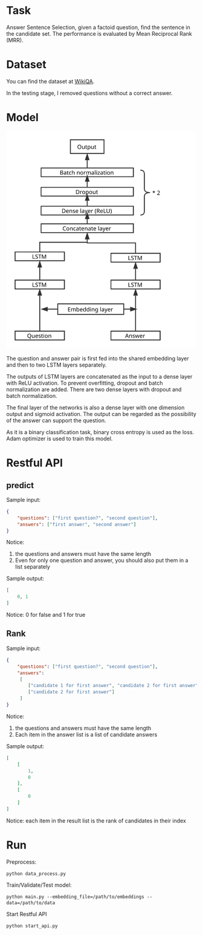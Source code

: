 # Task
Answer Sentence Selection, given a factoid question, find the sentence in the candidate set. The performance is evaluated by Mean Reciprocal Rank (MRR). 

# Dataset
You can find the dataset at [WikiQA]([https://www.microsoft.com/en-us/research/publication/wikiqa-a-challenge-dataset-for-open-domain-question-answering/).

In the testing stage, I removed questions without a correct answer.

# Model

![](QAdnn.svg)

The question and answer pair is first fed into the shared embedding layer and then to two LSTM layers separately.

The outputs of LSTM layers are concatenated as the input to a dense layer with ReLU activation. To prevent overfitting, dropout and batch normalization are added. There are two dense layers with dropout and batch normalization.

The final layer of the networks is also a dense layer with one dimension output and sigmoid activation. The output can be regarded as the possibility of the answer can support the question.

As it is a binary classification task, binary cross entropy is used as the loss. Adam optimizer is used to train this model.

# Restful API

## predict
Sample input:
```json
{
    "questions": ["first question?", "second question"],
    "answers": ["first answer", "second answer"]
}
```
Notice:
1. the questions and answers must have the same length
2. Even for only one question and answer, you should also put them in a list separately

Sample output:
```json
[
    0, 1
]
```
Notice: 0 for false and 1 for true

## Rank
Sample input:
```json
{
    "questions": ["first question?", "second question"],
    "answers":
     [
        ["candidate 1 for first answer", "candidate 2 for first answer"], 
        ["candidate 2 for first answer"]
     ]
}
```
Notice:
1. the questions and answers must have the same length
2. Each item in the answer list is a list of candidate answers

Sample output:
```json
[
    [
        1,
        0
    ],
    [
        0
    ]
]
```
Notice: each item in the result list is the rank of candidates in their index

# Run
Preprocess:
```
python data_process.py
```

Train/Validate/Test model:

```
python main.py --embedding_file=/path/to/embeddings --data=/path/to/data
```

Start Restful API
```
python start_api.py
```
